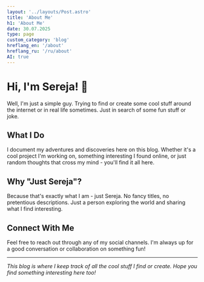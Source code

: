 ```yaml
---
layout: '../layouts/Post.astro'
title: 'About Me'
h1: 'About Me'
date: 30.07.2025
type: page
custom_category: 'blog'
hreflang_en: '/about'
hreflang_ru: '/ru/about'
AI: true
---
```


# Hi, I'm Sereja! 👋

Well, I'm just a simple guy. Trying to find or create some cool stuff around the internet or in real life sometimes. Just in search of some fun stuff or joke.

## What I Do

I document my adventures and discoveries here on this blog. Whether it's a cool project I'm working on, something interesting I found online, or just random thoughts that cross my mind - you'll find it all here.

## Why "Just Sereja"?

Because that's exactly what I am - just Sereja. No fancy titles, no pretentious descriptions. Just a person exploring the world and sharing what I find interesting.

## Connect With Me

Feel free to reach out through any of my social channels. I'm always up for a good conversation or collaboration on something fun!

---

*This blog is where I keep track of all the cool stuff I find or create. Hope you find something interesting here too!*
